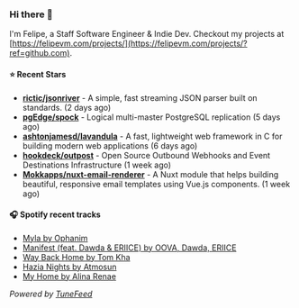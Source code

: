 ### Hi there 👋

I'm Felipe, a Staff Software Engineer & Indie Dev. Checkout my projects at [https://felipevm.com/projects/](https://felipevm.com/projects/?ref=github.com).

#### ⭐ Recent Stars
- **[rictic/jsonriver](https://github.com/rictic/jsonriver)** - A simple, fast streaming JSON parser built on standards. (2 days ago)
- **[pgEdge/spock](https://github.com/pgEdge/spock)** - Logical multi-master PostgreSQL replication (5 days ago)
- **[ashtonjamesd/lavandula](https://github.com/ashtonjamesd/lavandula)** - A fast, lightweight web framework in C for building modern web applications (6 days ago)
- **[hookdeck/outpost](https://github.com/hookdeck/outpost)** - Open Source Outbound Webhooks and Event Destinations Infrastructure (1 week ago)
- **[Mokkapps/nuxt-email-renderer](https://github.com/Mokkapps/nuxt-email-renderer)** - A Nuxt module that helps building beautiful, responsive email templates using Vue.js components. (1 week ago)

#### 🎧 Spotify recent tracks
- [Myla by Ophanim](https://open.spotify.com/track/7v4zSvvkbcS452oCn1cM04)
- [Manifest (feat. Dawda &amp; ERIICE) by OOVA, Dawda, ERIICE](https://open.spotify.com/track/6FxZ6ELWAejzph3Kf6AiZJ)
- [Way Back Home by Tom Kha](https://open.spotify.com/track/5u227fVmzxX4bHjs95yGvq)
- [Hazia Nights by Atmosun](https://open.spotify.com/track/5d7sAOn4dkbMHcM2X5QFP5)
- [My Home by Alina Renae](https://open.spotify.com/track/5KKqCW5KIImgnUUm2IfYF5)

_Powered by [TuneFeed](https://tunefeed.app?ref=github.com)_
